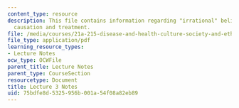 ```yaml
---
content_type: resource
description: This file contains information regarding "irrational" beliefs in disease
  causation and treatment.
file: /media/courses/21a-215-disease-and-health-culture-society-and-ethics-spring-2012/75bdfe8d5325956b001a54f08a82eb89_MIT21A_215S12_lecture_03.pdf
file_type: application/pdf
learning_resource_types:
- Lecture Notes
ocw_type: OCWFile
parent_title: Lecture Notes
parent_type: CourseSection
resourcetype: Document
title: Lecture 3 Notes
uid: 75bdfe8d-5325-956b-001a-54f08a82eb89
---
```

